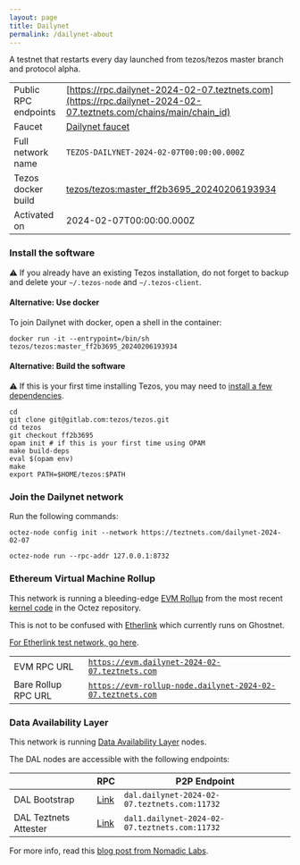 ```yaml
---
layout: page
title: Dailynet
permalink: /dailynet-about
---
```


A testnet that restarts every day launched from tezos/tezos master branch and protocol alpha.

| | |
|-------|---------------------|
| Public RPC endpoints | [https://rpc.dailynet-2024-02-07.teztnets.com](https://rpc.dailynet-2024-02-07.teztnets.com/chains/main/chain_id)<br/> |
| Faucet | [Dailynet faucet](https://faucet.dailynet-2024-02-07.teztnets.com) |
| Full network name | `TEZOS-DAILYNET-2024-02-07T00:00:00.000Z` |
| Tezos docker build | [tezos/tezos:master_ff2b3695_20240206193934](https://hub.docker.com/r/tezos/tezos/tags?page=1&ordering=last_updated&name=master_ff2b3695_20240206193934) |
| Activated on | 2024-02-07T00:00:00.000Z |





### Install the software

⚠️  If you already have an existing Tezos installation, do not forget to backup and delete your `~/.tezos-node` and `~/.tezos-client`.



#### Alternative: Use docker

To join Dailynet with docker, open a shell in the container:

```
docker run -it --entrypoint=/bin/sh tezos/tezos:master_ff2b3695_20240206193934
```

#### Alternative: Build the software

⚠️  If this is your first time installing Tezos, you may need to [install a few dependencies](https://tezos.gitlab.io/introduction/howtoget.html#setting-up-the-development-environment-from-scratch).

```
cd
git clone git@gitlab.com:tezos/tezos.git
cd tezos
git checkout ff2b3695
opam init # if this is your first time using OPAM
make build-deps
eval $(opam env)
make
export PATH=$HOME/tezos:$PATH
```

### Join the Dailynet network

Run the following commands:

```
octez-node config init --network https://teztnets.com/dailynet-2024-02-07

octez-node run --rpc-addr 127.0.0.1:8732
```


### Ethereum Virtual Machine Rollup

This network is running a bleeding-edge [EVM Rollup](https://docs.etherlink.com/welcome/what-is-etherlink) from the most recent [kernel code](https://gitlab.com/tezos/tezos/-/tree/master/etherlink) in the Octez repository.

This is not to be confused with [Etherlink](https://docs.etherlink.com/get-started/connect-your-wallet-to-etherlink) which currently runs on Ghostnet.

[For Etherlink test network, go here](https://docs.etherlink.com/get-started/connect-your-wallet-to-etherlink).

| | |
|-------|---------------------|
| EVM RPC URL | [`https://evm.dailynet-2024-02-07.teztnets.com`](https://evm.dailynet-2024-02-07.teztnets.com) |
| Bare Rollup RPC URL | [`https://evm-rollup-node.dailynet-2024-02-07.teztnets.com`](https://evm-rollup-node.dailynet-2024-02-07.teztnets.com/global/block/head) |




### Data Availability Layer

This network is running [Data Availability Layer](https://tezos.gitlab.io/shell/dal.html) nodes.


The DAL nodes are accessible with the following endpoints:

| | RPC | P2P Endpoint |
|------------|---------|--------------|
| DAL Bootstrap | [Link](https://dal-bootstrap-rpc.dailynet-2024-02-07.teztnets.com/p2p/gossipsub/scores) | `dal.dailynet-2024-02-07.teztnets.com:11732` |
| DAL Teztnets Attester | [Link](https://dal-attester-rpc.dailynet-2024-02-07.teztnets.com/p2p/gossipsub/scores) | `dal1.dailynet-2024-02-07.teztnets.com:11732` |


For more info, read this [blog post from Nomadic Labs](https://research-development.nomadic-labs.com/data-availability-layer-tezos.html).



